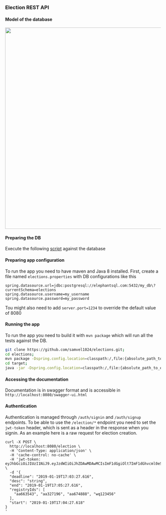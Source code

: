 ### Election REST API

#### Model of the database

<img src="https://i.imgur.com/2sQAqK0.png" width="650">



#### Preparing the DB

Execute the following [script](https://raw.githubusercontent.com/samvel1024/elections/master/src/main/resources/schema.sql?token=ASgnMFy8CpWVB1EbQFc1oOGN_D9Rmpm4ks5cTOE9wA%3D%3D) against the database 

#### Preparing app configuration

To run the app you need to have maven and Java 8 installed.
First, create a file named `elections.properties` with DB configurations like this

```
spring.datasource.url=jdbc:postgresql://elephantsql.com:5432/my_db\?currentSchema=elections
spring.datasource.username=my_username 
spring.datasource.password=my_password
```
Tou might also need to add `server.port=1234` to override the default value of 8080

#### Running the app

To run the app you need to build it with `mvn package` which will run all the tests against the DB.

```bash
git clone https://github.com/samvel1024/elections.git;
cd elections;
mvn package -Dspring.config.location=classpath:/,file:{absolute_path_to_elections_properties};
cd target;
java -jar -Dspring.config.location=classpath:/,file:{absolute_path_to_elections_properties} election-0.0.1-SNAPSHOT.jar;
```

#### Accessing the documentation

Documentation is in swagger format and is accessible in `http://localhost:8080/swagger-ui.html`


####  Authentication

Authentication is managed through `/auth/signin` and `/auth/signup` endpoints. To be able to use the `/election/*` endpoint you need to set the `jwt-token` header, which is sent as a header in the response when you signin. As an example here is a raw request for election creation.

```
curl -X POST \
  http://localhost:8080/election \
  -H 'Content-Type: application/json' \
  -H 'cache-control: no-cache' \
  -H 'jwt-token: eyJhbGciOiJIUzI1NiJ9.eyJzdWIiOiJhZDAwMDAwMCIsImF1dGgiOlt7ImF1dGhvcml0eSI6IkFETUlOIn1dLCJpYXQiOjE1NDc5MDQ0MzgsImV4cCI6MTU0ODI2NDQzOH0.rVY8sohj6Pfy6OshR22R0Cd3fGGdI68WHLh6J99YDZ4' \
  -d '{
  "deadline": "2019-01-19T17:03:27.616",
  "desc": "string",
  "end": "2019-01-19T17:05:27.616",
  "registryIds": [
    "aa663543", "aa327196", "aa674888", "wq123456"
  ],
  "start": "2019-01-19T17:04:27.618"
}
'
```


